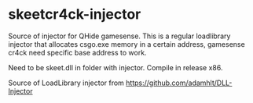 # skeetcr4ck-injector
Source of injector for QHide gamesense.
This is a regular loadlibrary injector that allocates csgo.exe memory in a certain address, gamesense cr4ck need specific base address to work.

Need to be skeet.dll in folder with injector.
Compile in release x86.

Source of LoadLibrary injector from https://github.com/adamhlt/DLL-Injector
